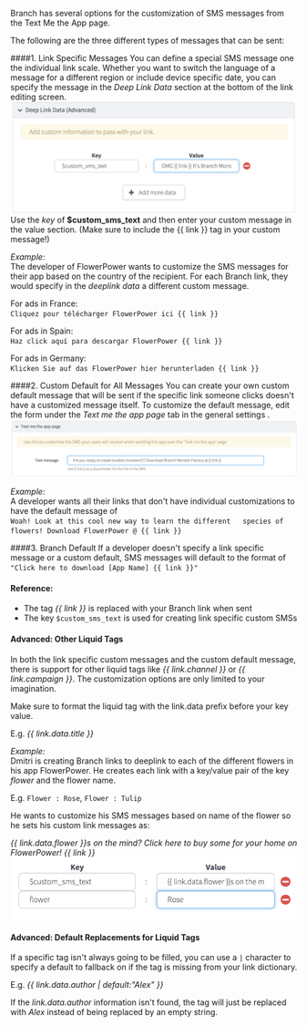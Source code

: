 Branch has several options for the customization of SMS messages from the Text Me the App page.

The following are the three different types of messages that can be sent:

####1. Link Specific Messages
You can define a special SMS message one the individual link scale. Whether you want to switch the language of a message for a different region or include device specific date, you can specify the message in the *Deep Link Data* section at the bottom of the link editing screen.  
![Deep Link Data](/img/ingredients/dashboard_setup/deeplink_data.png)  
Use the *key* of **$custom\_sms\_text** and then enter your custom message in the value section. (Make sure to include the {{ link }} tag in your custom message!) 

_Example:_  
The developer of FlowerPower wants to customize the SMS messages for their app based on the country of the recipient. For each Branch link, they would specify in the *deeplink data* a different custom message.  

For ads in France:  
`Cliquez pour télécharger FlowerPower ici {{ link }}`

For ads in Spain:  
`Haz click aquí para descargar FlowerPower {{ link }}`

For ads in Germany:  
`Klicken Sie auf das FlowerPower hier herunterladen {{ link }}`

####2. Custom Default for All Messages
You can create your own custom default message that will be sent if the specific link someone clicks doesn't have a customized message itself. To customize the default message, edit the form under the *Text me the app page* tab in the general settings	.  
![Default Text](/img/ingredients/dashboard_setup/default_message.png)

_Example:_  
A developer wants all their links that don't have individual customizations to have the default message of  
`Woah! Look at this cool new way to learn the different  
species of flowers! Download FlowerPower @ {{ link }}`

####3. Branch Default
If a developer doesn't specify a link specific message or a custom default, SMS messages will default to the format of  
`"Click here to download [App Name] {{ link }}"`


#### Reference:
- The tag _\{\{ link \}\}_ is replaced with your Branch link when sent
- The key `$custom_sms_text` is used for creating link specific custom SMSs

#### Advanced: Other Liquid Tags
In both the link specific custom messages and the custom default message, there is support for other liquid tags like   _\{\{ link.channel \}\}_ or _\{\{ link.campaign \}\}_. The customization options are only limited to your imagination.

Make sure to format the liquid tag with the link.data prefix before your key value.

E.g. _\{\{ link.data.title \}\}_

_Example:_  
Dmitri is creating Branch links to deeplink to each of the different flowers in his app FlowerPower. He creates each link with a key/value pair of the key _flower_ and the flower name. 

E.g. `Flower : Rose`, `Flower : Tulip`

He wants to customize his SMS messages based on name of the flower so he sets his custom link messages as:  

_\{\{ link.data.flower \}\}s on the mind? Click here to buy some for your home on FlowerPower! \{\{ link \}\}_  
![Key/Value Pair](/img/ingredients/dashboard_setup/key_value.png)

#### Advanced: Default Replacements for Liquid Tags
If a specific tag isn't always going to be filled, you can use a `|` character to specify a default to fallback on if the tag is missing from your link dictionary.

E.g. _\{\{ link.data.author \| default:"Alex" \}\}_

If the _link.data.author_ information isn't found, the tag will just be replaced with _Alex_ instead of being replaced by an empty string.